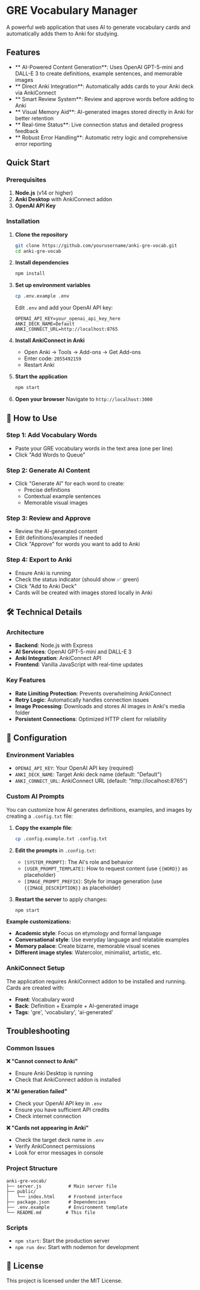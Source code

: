 # GRE Vocabulary Manager

A powerful web application that uses AI to generate vocabulary cards and automatically adds them to Anki for studying.

## Features

- ** AI-Powered Content Generation**: Uses OpenAI GPT-5-mini and DALL-E 3 to create definitions, example sentences, and memorable images
- ** Direct Anki Integration**: Automatically adds cards to your Anki deck via AnkiConnect
- ** Smart Review System**: Review and approve words before adding to Anki
- ** Visual Memory Aid**: AI-generated images stored directly in Anki for better retention
- ** Real-time Status**: Live connection status and detailed progress feedback
- ** Robust Error Handling**: Automatic retry logic and comprehensive error reporting

## Quick Start

### Prerequisites

1. **Node.js** (v14 or higher)
2. **Anki Desktop** with AnkiConnect addon
3. **OpenAI API Key**

### Installation

1. **Clone the repository**
   ```bash
   git clone https://github.com/yourusername/anki-gre-vocab.git
   cd anki-gre-vocab
   ```

2. **Install dependencies**
   ```bash
   npm install
   ```

3. **Set up environment variables**
   ```bash
   cp .env.example .env
   ```
   Edit `.env` and add your OpenAI API key:
   ```
   OPENAI_API_KEY=your_openai_api_key_here
   ANKI_DECK_NAME=Default
   ANKI_CONNECT_URL=http://localhost:8765
   ```

4. **Install AnkiConnect in Anki**
   - Open Anki → Tools → Add-ons → Get Add-ons
   - Enter code: `2055492159`
   - Restart Anki

5. **Start the application**
   ```bash
   npm start
   ```

6. **Open your browser**
   Navigate to `http://localhost:3000`

## 📖 How to Use

### Step 1: Add Vocabulary Words
- Paste your GRE vocabulary words in the text area (one per line)
- Click "Add Words to Queue"

### Step 2: Generate AI Content
- Click "Generate AI" for each word to create:
  - Precise definitions
  - Contextual example sentences  
  - Memorable visual images

### Step 3: Review and Approve
- Review the AI-generated content
- Edit definitions/examples if needed
- Click "Approve" for words you want to add to Anki

### Step 4: Export to Anki
- Ensure Anki is running
- Check the status indicator (should show ✅ green)
- Click "Add to Anki Deck"
- Cards will be created with images stored locally in Anki

## 🛠️ Technical Details

### Architecture
- **Backend**: Node.js with Express
- **AI Services**: OpenAI GPT-5-mini and DALL-E 3
- **Anki Integration**: AnkiConnect API
- **Frontend**: Vanilla JavaScript with real-time updates

### Key Features
- **Rate Limiting Protection**: Prevents overwhelming AnkiConnect
- **Retry Logic**: Automatically handles connection issues
- **Image Processing**: Downloads and stores AI images in Anki's media folder
- **Persistent Connections**: Optimized HTTP client for reliability

## 🔧 Configuration

### Environment Variables
- `OPENAI_API_KEY`: Your OpenAI API key (required)
- `ANKI_DECK_NAME`: Target Anki deck name (default: "Default")
- `ANKI_CONNECT_URL`: AnkiConnect URL (default: "http://localhost:8765")

### Custom AI Prompts
You can customize how AI generates definitions, examples, and images by creating a `.config.txt` file:

1. **Copy the example file**:
   ```bash
   cp .config.example.txt .config.txt
   ```

2. **Edit the prompts** in `.config.txt`:
   - `[SYSTEM_PROMPT]`: The AI's role and behavior
   - `[USER_PROMPT_TEMPLATE]`: How to request content (use `{{WORD}}` as placeholder)
   - `[IMAGE_PROMPT_PREFIX]`: Style for image generation (use `{{IMAGE_DESCRIPTION}}` as placeholder)

3. **Restart the server** to apply changes:
   ```bash
   npm start
   ```

**Example customizations:**
- **Academic style**: Focus on etymology and formal language
- **Conversational style**: Use everyday language and relatable examples  
- **Memory palace**: Create bizarre, memorable visual scenes
- **Different image styles**: Watercolor, minimalist, artistic, etc.

### AnkiConnect Setup
The application requires AnkiConnect addon to be installed and running. Cards are created with:
- **Front**: Vocabulary word
- **Back**: Definition + Example + AI-generated image
- **Tags**: 'gre', 'vocabulary', 'ai-generated'

## Troubleshooting

### Common Issues

**❌ "Cannot connect to Anki"**
- Ensure Anki Desktop is running
- Check that AnkiConnect addon is installed

**❌ "AI generation failed"**
- Check your OpenAI API key in `.env`
- Ensure you have sufficient API credits
- Check internet connection

**❌ "Cards not appearing in Anki"**
- Check the target deck name in `.env`
- Verify AnkiConnect permissions
- Look for error messages in console


### Project Structure
```
anki-gre-vocab/
├── server.js          # Main server file
├── public/
│   └── index.html     # Frontend interface
├── package.json       # Dependencies
├── .env.example       # Environment template
└── README.md         # This file
```

### Scripts
- `npm start`: Start the production server
- `npm run dev`: Start with nodemon for development

## 📄 License

This project is licensed under the MIT License.

